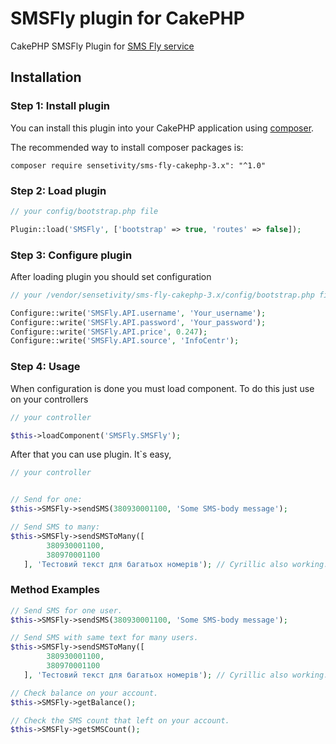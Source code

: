 # SMSFly plugin for CakePHP
CakePHP SMSFly Plugin for [SMS Fly service](http://sms-fly.com/)


## Installation
### Step 1: Install plugin
You can install this plugin into your CakePHP application using [composer](http://getcomposer.org).

The recommended way to install composer packages is:

```
composer require sensetivity/sms-fly-cakephp-3.x": "^1.0"
```

### Step 2: Load plugin
```php
// your config/bootstrap.php file

Plugin::load('SMSFly', ['bootstrap' => true, 'routes' => false]);

```

### Step 3: Configure plugin
After loading plugin you should set configuration
```php
// your /vendor/sensetivity/sms-fly-cakephp-3.x/config/bootstrap.php file

Configure::write('SMSFly.API.username', 'Your_username');
Configure::write('SMSFly.API.password', 'Your_password');
Configure::write('SMSFly.API.price', 0.247);
Configure::write('SMSFly.API.source', 'InfoCentr');

```

### Step 4: Usage
When configuration is done you must load component.
To do this just use on your controllers
```php
// your controller

$this->loadComponent('SMSFly.SMSFly');
```

After that you can use plugin. It`s easy,
```php
// your controller


// Send for one:
$this->SMSFly->sendSMS(380930001100, 'Some SMS-body message');

// Send SMS to many:
$this->SMSFly->sendSMSToMany([
        380930001100,
        380970001100
   ], 'Тестовий текст для багатьох номерів'); // Cyrillic also working.
```

### Method Examples

```php
// Send SMS for one user.
$this->SMSFly->sendSMS(380930001100, 'Some SMS-body message');

// Send SMS with same text for many users.
$this->SMSFly->sendSMSToMany([
        380930001100,
        380970001100
   ], 'Тестовий текст для багатьох номерів'); // Cyrillic also working.

// Check balance on your account.
$this->SMSFly->getBalance();

// Check the SMS count that left on your account.
$this->SMSFly->getSMSCount();
```